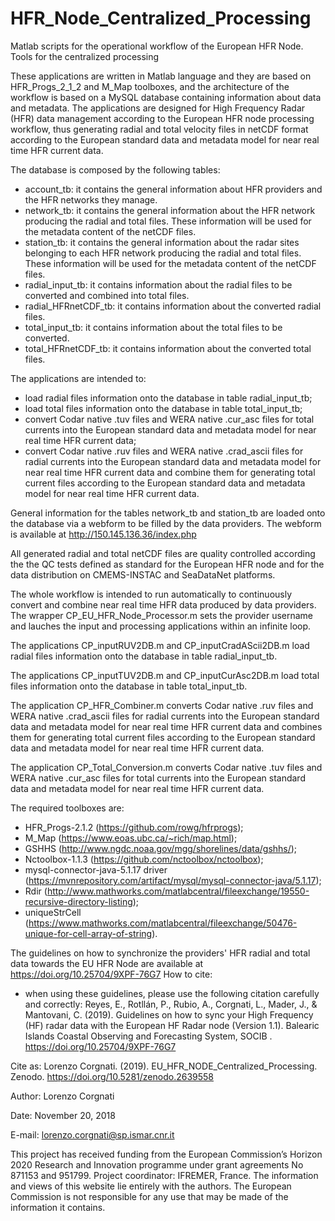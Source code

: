 # HFR_Node_Centralized_Processing
Matlab scripts for the operational workflow of the European HFR Node. Tools for the centralized processing

These applications are written in Matlab language and they are based on HFR_Progs_2_1_2 and M_Map toolboxes, and the architecture of the workflow is based on a MySQL database containing information about data and metadata. The applications are designed for High Frequency Radar (HFR) data management according to the European HFR node processing workflow, thus generating radial and total velocity files in netCDF format according to the European standard data and metadata model for near real time HFR current data.

The database is composed by the following tables:
- account_tb: it contains the general information about HFR providers and the HFR networks they manage.
- network_tb: it contains the general information about the HFR network producing the radial and total files. These information will be used for the metadata content of the netCDF files.
- station_tb: it contains the general information about the radar sites belonging to each HFR network producing the radial and total files. These information will be used for the metadata content of the netCDF files.
- radial_input_tb: it contains information about the radial files to be converted and combined into total files.
- radial_HFRnetCDF_tb: it contains information about the converted radial files.
- total_input_tb: it contains information about the total files to be converted.
- total_HFRnetCDF_tb: it contains information about the converted total files.

The applications are intended to:
- load radial files information onto the database in table radial_input_tb;
- load total files information onto the database in table total_input_tb;
- convert Codar native .tuv files and WERA native .cur_asc files for total currents into the European standard data and metadata model for near real time HFR current data;
- convert Codar native .ruv files and WERA native .crad_ascii files for radial currents into the European standard data and metadata model for near real time HFR current data and combine them for generating total current files according to the European standard data and metadata model for near real time HFR current data.

General information for the tables network_tb and station_tb are loaded onto the database via a webform to be filled by the data providers. The webform is available at http://150.145.136.36/index.php

All generated radial and total netCDF files are quality controlled according the the QC tests defined as standard for the European HFR node and for the data distribution on CMEMS-INSTAC and SeaDataNet platforms.

The whole workflow is intended to run automatically to continuously convert and combine near real time HFR data produced by data providers. The wrapper CP_EU_HFR_Node_Processor.m sets the provider username and lauches the input and processing applications within an infinite loop.

The applications CP_inputRUV2DB.m and CP_inputCradAScii2DB.m load radial files information onto the database in table radial_input_tb.

The applications CP_inputTUV2DB.m and CP_inputCurAsc2DB.m load total files information onto the database in table total_input_tb.

The application CP_HFR_Combiner.m converts Codar native .ruv files and WERA native .crad_ascii files for radial currents into the European standard data and metadata model for near real time HFR current data and combines them for generating total current files according to the European standard data and metadata model for near real time HFR current data.

The application CP_Total_Conversion.m converts Codar native .tuv files and WERA native .cur_asc files for total currents into the European standard data and metadata model for near real time HFR current data.


The required toolboxes are:
- HFR_Progs-2.1.2 (https://github.com/rowg/hfrprogs); 
- M_Map (https://www.eoas.ubc.ca/~rich/map.html); 
- GSHHS (http://www.ngdc.noaa.gov/mgg/shorelines/data/gshhs/); 
- Nctoolbox-1.1.3 (https://github.com/nctoolbox/nctoolbox); 
- mysql-connector-java-5.1.17 driver (https://mvnrepository.com/artifact/mysql/mysql-connector-java/5.1.17); 
- Rdir (http://www.mathworks.com/matlabcentral/fileexchange/19550-recursive-directory-listing);
- uniqueStrCell (https://www.mathworks.com/matlabcentral/fileexchange/50476-unique-for-cell-array-of-string).

The guidelines on how to synchronize the providers' HFR radial and total data towards the EU HFR Node are available at ​https://doi.org/10.25704/9XPF-76G7
How to cite:
- when using these guidelines, ​please use the following citation carefully and correctly​:
Reyes, E., Rotllán, P., Rubio, A., Corgnati, L., Mader, J., & Mantovani, C. (2019).
Guidelines on how to sync your High Frequency (HF) radar data with the European HF
Radar node (Version 1.1). Balearic Islands Coastal Observing and Forecasting System,
SOCIB . https://doi.org/10.25704/9XPF-76G7

Cite as:
Lorenzo Corgnati. (2019). EU_HFR_NODE_Centralized_Processing. Zenodo. https://doi.org/10.5281/zenodo.2639558


Author: Lorenzo Corgnati

Date: November 20, 2018

E-mail: lorenzo.corgnati@sp.ismar.cnr.it


This project has received funding from the European Commission’s Horizon 2020 Research and Innovation programme under grant agreements No 871153 and 951799. Project coordinator: IFREMER, France. The information and views of this website lie entirely with the authors. The  European Commission is not responsible for any use that may be made of the information it contains.

